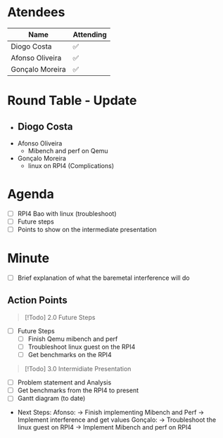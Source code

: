 
# Atendees

| Name            | Attending |
| --------------- | --------- |
| Diogo Costa     | ✅         |
| Afonso Oliveira | ✅         |
| Gonçalo Moreira | ✅         |

# Round Table - Update

 - Diogo Costa
	 - 
 - Afonso Oliveira
	 - Mibench and perf on Qemu
 - Gonçalo Moreira
	 - linux on RPI4 (Complications)

# Agenda
- [ ] RPI4 Bao with linux (troubleshoot)
- [ ] Future steps
- [ ] Points to show on the intermediate presentation

# Minute
- [ ] Brief explanation of what the baremetal interference will do 
## Action Points

>[!Todo] 2.0 Future Steps
- [ ] Future Steps
	- [ ] Finish Qemu mibench and perf
	- [ ] Troubleshoot linux guest on the RPI4 
	- [ ] Get benchmarks on the RPI4

>[!Todo] 3.0 Intermidiate Presentation
- [ ] Problem statement and Analysis 
- [ ] Get benchmarks from the RPI4 to present
- [ ] Gantt diagram (to date)

- Next Steps:
	Afonso:
		-> Finish implementing Mibench and Perf
		-> Implement interference and get values
	Gonçalo:
		-> Troubleshoot the linux guest on RPI4
		-> Implement Mibench and perf on RPI4